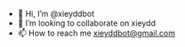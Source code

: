 - 👋 Hi, I’m @xieyddbot
- 💞️ I’m looking to collaborate on xieydd
- 📫 How to reach me xieyddbot@gmail.com

<!---
xieyddbot/xieyddbot is a ✨ special ✨ repository because its `README.md` (this file) appears on your GitHub profile.
You can click the Preview link to take a look at your changes.
--->
